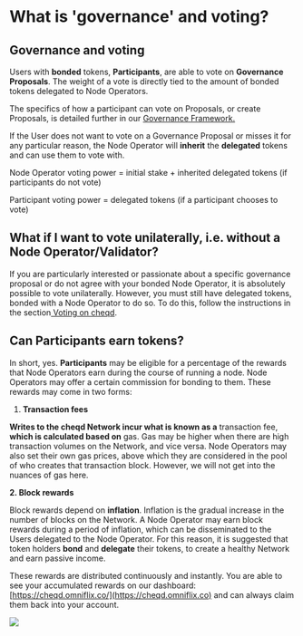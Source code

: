 # What is 'governance' and voting?

## Governance and voting <a href="#43e7" id="43e7"></a>

Users with **bonded** tokens, **Participants**, are able to vote on **Governance Proposals**. The weight of a vote is directly tied to the amount of bonded tokens delegated to Node Operators.

The specifics of how a participant can vote on Proposals, or create Proposals, is detailed further in our [Governance Framework.](https://docs.cheqd.io/governance/)

If the User does not want to vote on a Governance Proposal or misses it for any particular reason, the Node Operator will **inherit** the **delegated** tokens and can use them to vote with.

Node Operator voting power = initial stake + inherited delegated tokens (if participants do not vote)

Participant voting power = delegated tokens (if a participant chooses to vote)

## What if I want to vote unilaterally, i.e. without a Node Operator/Validator? <a href="#6018" id="6018"></a>

If you are particularly interested or passionate about a specific governance proposal or do not agree with your bonded Node Operator, it is absolutely possible to vote unilaterally. However, you must still have delegated tokens, bonded with a Node Operator to do so. To do this, follow the instructions in the section[ Voting on cheqd](https://docs.cheqd.io/governance/contributing/voting-on-cheqd).

## Can Participants earn tokens? <a href="#f0b8" id="f0b8"></a>

In short, yes. **Participants** may be eligible for a percentage of the rewards that Node Operators earn during the course of running a node. Node Operators may offer a certain commission for bonding to them. These rewards may come in two forms:

1. **Transaction fees**

**Writes to the cheqd Network incur what is known as a** transaction fee, **which is calculated based on** gas. Gas may be higher when there are high transaction volumes on the Network, and vice versa. Node Operators may also set their own gas prices, above which they are considered in the pool of who creates that transaction block. However, we will not get into the nuances of gas here.

**2. Block rewards**

Block rewards depend on **inflation**. Inflation is the gradual increase in the number of blocks on the Network. A Node Operator may earn block rewards during a period of inflation, which can be disseminated to the Users delegated to the Node Operator. For this reason, it is suggested that token holders **bond** and **delegate** their tokens, to create a healthy Network and earn passive income.

These rewards are distributed continuously and instantly. You are able to see your accumulated rewards on our dashboard: [https://cheqd.omniflix.co/](https://cheqd.omniflix.co) and can always claim them back into your account.

![](https://miro.medium.com/max/1400/0\*Hc7a9egQe30dsSFu)
